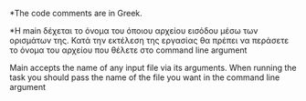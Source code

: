 *The code comments are in Greek.

*Η main δέχεται το όνομα του όποιου αρχείου εισόδου μέσω των ορισμάτων της. Κατά την εκτέλεση της εργασίας θα πρέπει να περάσετε το όνομα του αρχείου που θέλετε στο command line argument

Μain accepts the name of any input file via its arguments. When running the task you should pass the name of the file you want in the command line argument
